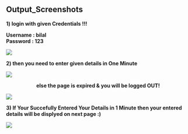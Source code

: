 <h2> Output_Screenshots </h2>

<b>1) login with given Credentials !!!<b>

   Username : bilal <br>
   Password : 123

<img src="https://i.ibb.co/mGkB6W2/Screenshot-24.png"><br>


<b>2) then you need to enter given details in One Minute <b>

<img src="https://i.ibb.co/SJGzRCX/Screenshot-25.png"><br>
    
<center><b>else the page is expired & you will be logged OUT!</b></center>

<img src="https://i.ibb.co/z49CNgK/Screenshot-28.png"><br>

<b>3) If Your Succefully Entered Your Details in 1 Minute then your entered details will be displyed on next page :)</br>

<img src="https://i.ibb.co/rxVn9WB/Screenshot-29.png">
